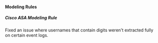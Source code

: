 
#### Modeling Rules

##### Cisco ASA Modeling Rule

Fixed an issue where usernames that contain digits weren't extracted fully on certain event logs. 
